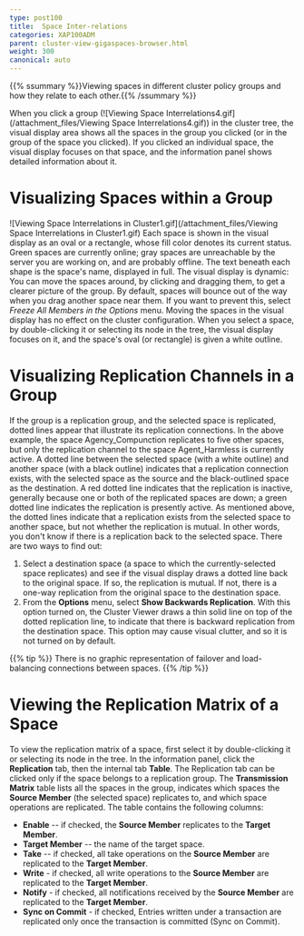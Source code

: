 ```yaml
---
type: post100
title:  Space Inter-relations
categories: XAP100ADM
parent: cluster-view-gigaspaces-browser.html
weight: 300
canonical: auto
---
```


{{% ssummary %}}Viewing spaces in different cluster policy groups and how they relate to each other.{{% /ssummary %}}



When you click a group (![Viewing Space Interrelations4.gif](/attachment_files/Viewing Space Interrelations4.gif)) in the cluster tree, the visual display area shows all the spaces in the group you clicked (or in the group of the space you clicked). If you clicked an individual space, the visual display focuses on that space, and the information panel shows detailed information about it.

# Visualizing Spaces within a Group

![Viewing Space Interrelations in Cluster1.gif](/attachment_files/Viewing Space Interrelations in Cluster1.gif)
Each space is shown in the visual display as an oval or a rectangle, whose fill color denotes its current status. Green spaces are currently online; gray spaces are unreachable by the server you are working on, and are probably offline. The text beneath each shape is the space's name, displayed in full.
The visual display is dynamic: You can move the spaces around, by clicking and dragging them, to get a clearer picture of the group. By default, spaces will bounce out of the way when you drag another space near them. If you want to prevent this, select **Freeze All Members* in the *Options** menu. Moving the spaces in the visual display has no effect on the cluster configuration.
When you select a space, by double-clicking it or selecting its node in the tree, the visual display focuses on it, and the space's oval (or rectangle) is given a white outline.

# Visualizing Replication Channels in a Group

If the group is a replication group, and the selected space is replicated, dotted lines appear that illustrate its replication connections. In the above example, the space Agency_Compunction replicates to five other spaces, but only the replication channel to the space Agent_Harmless is currently active.
A dotted line between the selected space (with a white outline) and another space (with a black outline) indicates that a replication connection exists, with the selected space as the source and the black-outlined space as the destination. A red dotted line indicates that the replication is inactive, generally because one or both of the replicated spaces are down; a green dotted line indicates the replication is presently active.
As mentioned above, the dotted lines indicate that a replication exists from the selected space to another space, but not whether the replication is mutual. In other words, you don't know if there is a replication back to the selected space. There are two ways to find out:

1. Select a destination space (a space to which the currently-selected space replicates) and see if the visual display draws a dotted line back to the original space. If so, the replication is mutual. If not, there is a one-way replication from the original space to the destination space.
1. From the **Options** menu, select **Show Backwards Replication**. With this option turned on, the Cluster Viewer draws a thin solid line on top of the dotted replication line, to indicate that there is backward replication from the destination space. This option may cause visual clutter, and so it is not turned on by default.

{{% tip %}}
There is no graphic representation of failover and load-balancing connections between spaces.
{{% /tip %}}

# Viewing the Replication Matrix of a Space

To view the replication matrix of a space, first select it by double-clicking it or selecting its node in the tree. In the information panel, click the **Replication** tab, then the internal tab **Table**. The Replication tab can be clicked only if the space belongs to a replication group.
The **Transmission Matrix** table lists all the spaces in the group, indicates which spaces the **Source Member** (the selected space) replicates to, and which space operations are replicated. The table contains the following columns:

- **Enable** -- if checked, the **Source Member** replicates to the **Target Member**.
- **Target Member** -- the name of the target space.
- **Take** -- if checked, all take operations on the **Source Member** are replicated to the **Target Member**.
- **Write** -  if checked, all write operations to the **Source Member** are replicated to the **Target Member**.
- **Notify** - if checked, all notifications received by the **Source Member** are replicated to the **Target Member**.
- **Sync on Commit** - if checked, Entries written under a transaction are replicated only once the transaction is committed (Sync on Commit).
